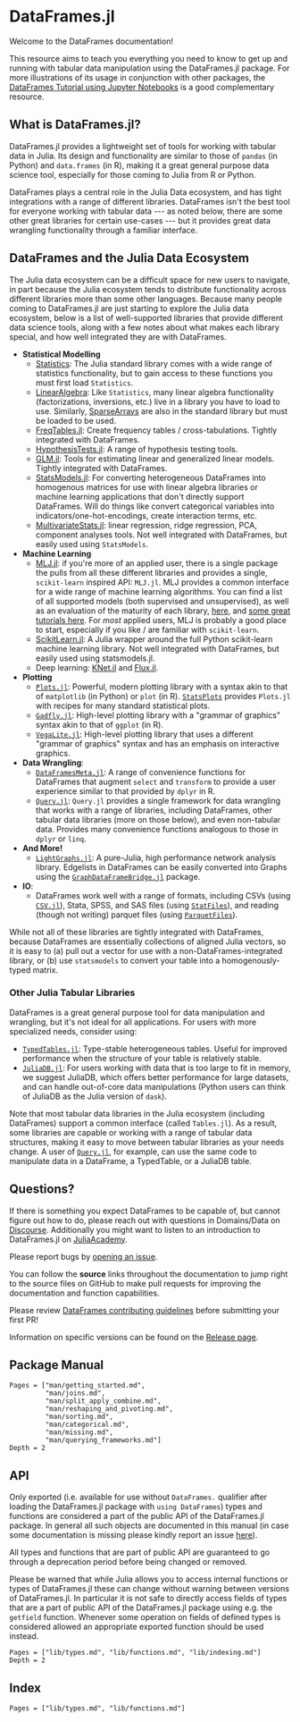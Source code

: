 # DataFrames.jl

Welcome to the DataFrames documentation!

This resource aims to teach you everything you need
to know to get up and running with tabular data manipulation using the DataFrames.jl package.
For more illustrations of its usage in conjunction with other packages, the
[DataFrames Tutorial using Jupyter Notebooks](https://github.com/bkamins/Julia-DataFrames-Tutorial/)
is a good complementary resource.

## What is DataFrames.jl?

DataFrames.jl provides a lightweight set of tools for working with tabular data
in Julia. Its design and functionality are similar to those of `pandas`
(in Python) and `data.frames` (in R), making it a great general purpose
data science tool, especially for those coming to Julia from R or Python.

DataFrames plays a central role in the Julia Data ecosystem, and has
tight integrations with a range of different libraries. DataFrames isn't the
best tool for everyone working with tabular data --- as noted below, there are
some other great libraries for certain use-cases --- but it provides great
data wrangling functionality through a familiar interface.

## DataFrames and the Julia Data Ecosystem

The Julia data ecosystem can be a difficult space for new users to navigate,
in part because the Julia ecosystem tends to distribute functionality across
different libraries more than some other languages.
Because many people coming to DataFrames.jl are just starting to explore the
Julia data ecosystem, below is a list of well-supported libraries that
provide different data science tools, along with a few notes about
what makes each library special, and how well integrated they are with
DataFrames.


- **Statistical Modelling**
    - [Statistics](https://docs.julialang.org/en/v1/stdlib/Statistics/): The Julia standard library comes with a wide range of statistics functionality, but to gain access to these functions you must first load `Statistics`.
    - [LinearAlgebra](https://docs.julialang.org/en/v1/stdlib/LinearAlgebra/): Like `Statistics`, many linear algebra functionality (factorizations, inversions, etc.) live in a library you have to load to use. Similarly, [SparseArrays](https://docs.julialang.org/en/v1/stdlib/SparseArrays/) are also in the standard library but must be loaded to be used. 
    - [FreqTables.jl](https://github.com/nalimilan/FreqTables.jl): Create frequency tables / cross-tabulations. Tightly integrated with DataFrames.
    - [HypothesisTests.jl](https://juliastats.org/HypothesisTests.jl/stable/): A range of hypothesis testing tools.
    - [GLM.jl](https://juliastats.org/GLM.jl/stable/manual/): Tools for estimating linear and generalized linear models. Tightly integrated with DataFrames.
    - [StatsModels.jl](https://juliastats.org/StatsModels.jl/stable/): For converting heterogeneous DataFrames into homogenous matrices for use with linear algebra libraries or machine learning applications that don't directly support DataFrames. Will do things like convert categorical variables into indicators/one-hot-encodings, create interaction terms, etc.
    - [MultivariateStats.jl](https://multivariatestatsjl.readthedocs.io/en/stable/index.html): linear regression, ridge regression, PCA, component analyses tools. Not well integrated with DataFrames, but easily used using `StatsModels`.
- **Machine Learning**
    - [MLJ.jl](https://github.com/alan-turing-institute/MLJ.jl): if you're more of an applied user, there is a single package the pulls from all these different libraries and provides a single, `scikit-learn` inspired API: `MLJ.jl`. MLJ provides a common interface for a wide range of machine learning algorithms. You can find a list of all supported models (both supervised and unsupervised), as well as an evaluation of the maturity of each library, [here](https://github.com/alan-turing-institute/MLJ.jl#available-models), and [some great tutorials here](https://alan-turing-institute.github.io/MLJTutorials/).  For *most* applied users, MLJ is probably a good place to start, especially if you like / are familiar with `scikit-learn`.
    - [ScikitLearn.jl](https://scikitlearnjl.readthedocs.io/en/latest/): A Julia wrapper around the full Python scikit-learn machine learning library. Not well integrated with DataFrames, but easily used using statsmodels.jl.
    - Deep learning: [KNet.jl](https://denizyuret.github.io/Knet.jl/stable/tutorial/#Introduction-to-Knet-1) and [Flux.jl](https://github.com/FluxML/Flux.jl). 
- **Plotting**
    - [`Plots.jl`](http://docs.juliaplots.org/latest/): Powerful, modern plotting library with a syntax akin to that of `matplotlib` (in Python) or `plot` (in R). [`StatsPlots`](http://docs.juliaplots.org/latest/tutorial/#Using-Plot-Recipes-1) provides `Plots.jl` with recipes for many standard statistical plots.
    - [`Gadfly.jl`](http://gadflyjl.org/stable/): High-level plotting library with a "grammar of graphics" syntax akin to that of `ggplot` (in R).
    - [`VegaLite.jl`](https://www.queryverse.org/VegaLite.jl/stable/): High-level plotting library that uses a different "grammar of graphics" syntax and has an emphasis on interactive graphics.
- **Data Wrangling**:
    - [`DataFramesMeta.jl`](https://github.com/JuliaData/DataFramesMeta.jl): A range of convenience functions for DataFrames that augment `select` and `transform` to provide a user experience similar to that provided by `dplyr` in R.
    - [`Query.jl`](https://github.com/queryverse/Query.jl): `Query.jl` provides a single framework for data wrangling that works with a range of libraries, including DataFrames, other tabular data libraries (more on those below), and even non-tabular data. Provides many convenience functions analogous to those in `dplyr` or `linq`.
- **And More!**
    - [`LightGraphs.jl`](https://github.com/JuliaGraphs/LightGraphs.jl): A pure-Julia, high performance network analysis library. Edgelists in DataFrames can be easily converted into Graphs using the [`GraphDataFrameBridge.jl`](https://github.com/JuliaGraphs/GraphDataFrameBridge.jl) package.
- **IO**:
    - DataFrames work well with a range of formats, including CSVs (using [`CSV.jl`](https://github.com/JuliaData/CSV.jl)), Stata, SPSS, and SAS files (using [`StatFiles`](https://github.com/queryverse/StatFiles.jl)), and reading (though not writing) parquet files (using [`ParquetFiles`](https://github.com/queryverse/ParquetFiles.jl)).

While not all of these libraries are tightly integrated with DataFrames, because
DataFrames are essentially collections of aligned Julia vectors, so it is easy
to (a) pull out a vector for use with a non-DataFrames-integrated library, or (b)
use `statsmodels` to convert your table into a homogenously-typed matrix.

### Other Julia Tabular Libraries

DataFrames is a great general purpose tool for data manipulation and
wrangling, but it's not ideal for all applications. For users with more
specialized needs, consider using:

- [`TypedTables.jl`](https://juliadata.github.io/TypedTables.jl/stable/): Type-stable heterogeneous tables. Useful for improved performance when the structure of your table is relatively stable.
- [`JuliaDB.jl`](https://juliadata.github.io/JuliaDB.jl/stable/): For users working with data that is too large to fit in memory, we suggest JuliaDB, which offers better performance for large datasets, and can handle out-of-core data manipulations (Python users can think of JuliaDB as the Julia version of `dask`).

Note that most tabular data libraries in the Julia ecosystem (including DataFrames) support a common interface (called `Tables.jl`). As a result, some libraries are
capable or working with a range of tabular data structures, making it easy to
move between tabular libraries as your needs change. A user of
[`Query.jl`](https://github.com/queryverse/Query.jl), for example, can use the
same code to manipulate data in a DataFrame, a TypedTable, or a JuliaDB table.

## Questions?

If there is something you expect DataFrames to be capable of, but
cannot figure out how to do, please reach out with questions in Domains/Data on
[Discourse](https://discourse.julialang.org/new-topic?title=[DataFrames%20Question]:%20&body=%23%20Question:%0A%0A%23%20Dataset%20(if%20applicable):%0A%0A%23%20Minimal%20Working%20Example%20(if%20applicable):%0A&category=Domains/Data&tags=question). Additionally you might want to listen to an introduction to DataFrames.jl on [JuliaAcademy](https://juliaacademy.com/p/introduction-to-dataframes-jl).

Please report bugs by
[opening an issue](https://github.com/JuliaData/DataFrames.jl/issues/new).

You can follow
the **source** links throughout the documentation to jump right to the
source files on GitHub to make pull requests for improving the documentation and function
capabilities.

Please review
[DataFrames contributing guidelines](https://github.com/JuliaData/DataFrames.jl/blob/master/CONTRIBUTING.md)
before submitting your first PR!

Information on specific versions can be found on the [Release page](https://github.com/JuliaData/DataFrames.jl/releases).

## Package Manual

```@contents
Pages = ["man/getting_started.md",
         "man/joins.md",
         "man/split_apply_combine.md",
         "man/reshaping_and_pivoting.md",
         "man/sorting.md",
         "man/categorical.md",
         "man/missing.md",
         "man/querying_frameworks.md"]
Depth = 2
```

## API

Only exported (i.e. available for use without `DataFrames.` qualifier after
loading the DataFrames.jl package with `using DataFrames`) types and functions
are considered a part of the public API of the DataFrames.jl package. In general
all such objects are documented in this manual (in case some documentation is
missing please kindly report an issue
[here](https://github.com/JuliaData/DataFrames.jl/issues/new)).

All types and functions that are part of public API are guaranteed to go through
a deprecation period before being changed or removed.

Please be warned that while Julia allows you to access internal functions or
types of DataFrames.jl these can change without warning between versions of
DataFrames.jl. In particular it is not safe to directly access fields of types
that are a part of public API of the DataFrames.jl package using e.g. the
`getfield` function. Whenever some operation on fields of defined types is
considered allowed an appropriate exported function should be used instead.

```@contents
Pages = ["lib/types.md", "lib/functions.md", "lib/indexing.md"]
Depth = 2
```

## Index

```@index
Pages = ["lib/types.md", "lib/functions.md"]
```
